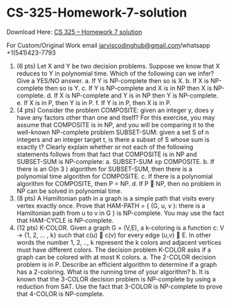 # CS-325-Homework-7-solution

Download Here: [CS 325 – Homework 7 solution](https://jarviscodinghub.com/assignment/cs-325-homework-7-solution/)

For Custom/Original Work email jarviscodinghub@gmail.com/whatsapp +1(541)423-7793

1. (6 pts) Let X and Y be two decision problems. Suppose we know that X reduces to Y in polynomial
time. Which of the following can we infer? Give a YES/NO answer.
a. If Y is NP-complete then so is X.
b. If X is NP-complete then so is Y.
c. If Y is NP-complete and X is in NP then X is NP-complete.
d. If X is NP-complete and Y is in NP then Y is NP-complete.
e. If X is in P, then Y is in P.
f. If Y is in P, then X is in P.
2. (4 pts) Consider the problem COMPOSITE: given an integer y, does y have any factors other than one
and itself? For this exercise, you may assume that COMPOSITE is in NP, and you will be comparing it to
the well-known NP-complete problem SUBSET-SUM: given a set S of n integers and an integer target t, is
there a subset of S whose sum is exactly t? Clearly explain whether or not each of the following
statements follows from that fact that COMPOSITE is in NP and SUBSET-SUM is NP-complete:
a. SUBSET-SUM ≤p COMPOSITE.
b. If there is an O(n
3
) algorithm for SUBSET-SUM, then there is a polynomial time algorithm for
COMPOSITE.
c. If there is a polynomial algorithm for COMPOSITE, then P = NP.
d. If P  NP, then no problem in NP can be solved in polynomial time.
3. (8 pts) A Hamiltonian path in a graph is a simple path that visits every vertex exactly once. Prove that
HAM-PATH = { (G, u, v ): there is a Hamiltonian path from u to v in G } is NP-complete. You may use the
fact that HAM-CYCLE is NP-complete.
4. (12 pts) K-COLOR. Given a graph G = (V,E), a k-coloring is a function c: V -> {1, 2, … , k} such that c(u) 
c(v) for every edge (u,v)  E. In other words the number 1, 2, .., k represent the k colors and adjacent
vertices must have different colors. The decision problem K-COLOR asks if a graph can be colored with
at most K colors.
a. The 2-COLOR decision problem is in P. Describe an efficient algorithm to determine if a graph
has a 2-coloring. What is the running time of your algorithm?
b. It is known that the 3-COLOR decision problem is NP-complete by using a reduction from SAT.
Use the fact that 3-COLOR is NP-complete to prove that 4-COLOR is NP-complete.

